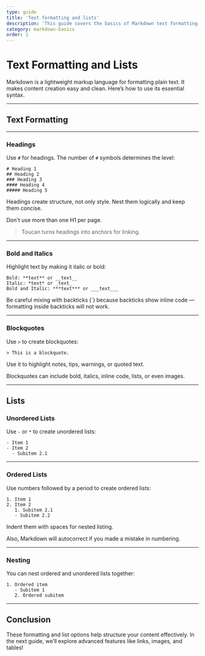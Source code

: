 ```yaml
---
type: guide
title: 'Text formatting and lists'
description: 'This guide covers the basics of Markdown text formatting and lists.'
category: markdown-basics
order: 1
---
```


# Text Formatting and Lists

Markdown is a lightweight markup language for formatting plain text. It makes content creation easy and clean. 
Here’s how to use its essential syntax.

---

## Text Formatting

---

### Headings

Use `#` for headings. The number of `#` symbols determines the level:

```
# Heading 1
## Heading 2
### Heading 3
#### Heading 4
##### Heading 5
```

Headings create structure, not only style. Nest them logically and keep them concise. 

Don't use more than one H1 per page.

> Toucan turns headings into anchors for linking.

---

### Bold and Italics

Highlight text by making it italic or bold:

```
Bold: **text** or __text__
Italic: *text* or _text_
Bold and Italic: ***text*** or ___text___
```

Be careful mixing with backticks (`) because backticks show inline code — formatting inside backticks will not work. 

---

### Blockquotes

Use `>` to create blockquotes:

```
> This is a blockquote.
```

Use it to highlight notes, tips, warnings, or quoted text. 

Blockquotes can include bold, italics, inline code, lists, or even images.


---

## Lists

### Unordered Lists

Use `-` or `*` to create unordered lists:

```
- Item 1
- Item 2
  - Subitem 2.1
```

---

### Ordered Lists

Use numbers followed by a period to create ordered lists:

```
1. Item 1
2. Item 2
   1. Subitem 2.1
   - Subitem 2.2
```

Indent them with spaces for nested listing.
 
Also, Markdown will autocorrect if you made a mistake in numbering. 

---

### Nesting

You can nest ordered and unordered lists together:

```
1. Ordered item
   - Subitem 1
   2. Ordered subitem
```

---

## Conclusion

These formatting and list options help structure your content effectively. In the next guide, we’ll explore advanced features like links, images, and tables!
